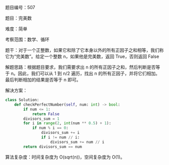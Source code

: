 题目编号：507

题目：完美数

难度：简单

考察范围：数学、循环

题干：对于一个正整数，如果它和除了它本身以外的所有正因子之和相等，我们称它为“完美数”。给定一个整数 n，如果他是完美数，返回 True，否则返回 False

解题思路：根据题目要求，我们需要求出 n 的所有正因子之和，然后判断是否等于 n。因此，我们可以从 1 到 n/2 遍历，找出 n 的所有正因子，并将它们相加。最后判断相加的结果是否等于 n 即可。

解决方案：

```python
class Solution:
    def checkPerfectNumber(self, num: int) -> bool:
        if num <= 1:
            return False
        divisors_sum = 1
        for i in range(2, int(num ** 0.5) + 1):
            if num % i == 0:
                divisors_sum += i
                if i != num // i:
                    divisors_sum += num // i
        return divisors_sum == num
```

算法复杂度：时间复杂度为 O(sqrt(n))，空间复杂度为 O(1)。